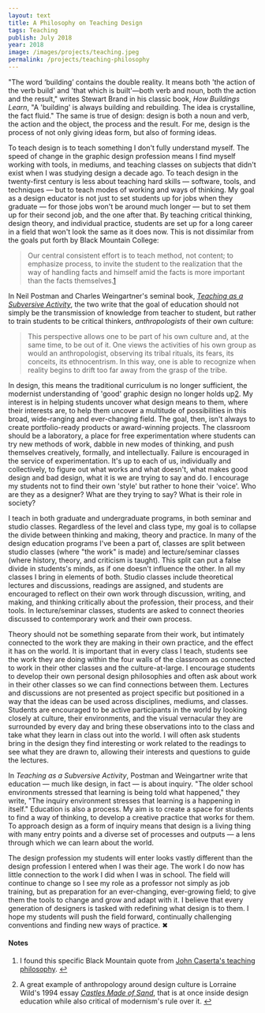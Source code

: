 ```yaml
---
layout: text
title: A Philosophy on Teaching Design
tags: Teaching
publish: July 2018
year: 2018
image: /images/projects/teaching.jpeg
permalink: /projects/teaching-philosophy
---
```


<p>&quot;The word ‘building’ contains the double reality. It means both 'the action of the verb build' and 'that which is built'—both verb and noun, both the action and the result,&quot; writes Stewart Brand in his classic book, <em>How Buildings Learn</em>, &quot;A 'building' is always building and rebuilding. The idea is crystalline, the fact fluid.&quot; The same is true of design: design is both a noun and verb, the action and the object, the process and the result. For me, design is the process of not only giving ideas form, but also of forming ideas.</p>

<p>To teach design is to teach something I don't fully understand myself. The speed of change in the graphic design profession means I find myself working with tools, in mediums, and teaching classes on subjects that didn't exist when I was studying design a decade ago. To teach design in the twenty-first century is less about teaching hard skills — software, tools, and techniques — but to teach modes of working and ways of thinking. My goal as a design educator is not just to set students up for jobs when they graduate — for those jobs won't be around much longer — but to set them up for their second job, and the one after that. By teaching critical thinking, design theory, and individual practice, students are set up for a long career in a field that won't look the same as it does now. This is not dissimilar from the goals put forth by Black Mountain College:</p>
<blockquote>
<p>Our central consistent effort is to teach method, not content; to emphasize process, to invite the student to the realization that the way of handling facts and himself amid the facts is more important than the facts themselves.<a id="footnote-1-ref" class="footnote" href="#footnote-1">1</a></p>
</blockquote>
<p>In Neil Postman and Charles Weingartner's seminal book, <a href="https://amzn.to/2L0Qzkr"><em>Teaching as a Subversive Activity</em></a>, the two write that the goal of education should not simply be the transmission of knowledge from teacher to student, but rather to train students to be critical thinkers, <em>anthropologists</em> of their own culture:</p>
<blockquote>
<p>This perspective allows one to be part of his own culture and, at the same time, to be out of it. One views the activities of his own group as would an anthropologist, observing its tribal rituals, its fears, its conceits, its ethnocentrism. In this way, one is able to recognize when reality begins to drift too far away from the grasp of the tribe.</p>
</blockquote>
<p>In design, this means the traditional curriculum is no longer sufficient, the modernist understanding of 'good' graphic design no longer holds up<a id="footnote-2-ref" class="footnote" href="#footnote-2">2</a>. My interest is in helping students uncover what design means to them, where their interests are, to help them uncover a multitude of possibilities in this broad, wide-ranging and ever-changing field. The goal, then, isn't always to create portfolio-ready products or award-winning projects. The classroom should be a laboratory, a place for free experimentation where students can try new methods of work, dabble in new modes of thinking, and push themselves creatively, formally, and intellectually. Failure is encouraged in the service of experimentation. It's up to each of us, individually and collectively, to figure out what works and what doesn't, what makes good design and bad design, what it is we are trying to say and do. I encourage my students not to find their own 'style' but rather to hone their 'voice'. Who are they as a designer? What are they trying to say? What is their role in society?</p>
<p>I teach in both graduate and undergraduate programs, in both seminar and studio classes. Regardless of the level and class type, my goal is to collapse the divide between thinking and making, theory and practice. In many of the design education programs I've been a part of, classes are split between studio classes (where &quot;the work&quot; is made) and lecture/seminar classes (where history, theory, and criticism is taught). This split can put a false divide in students's minds, as if one doesn't influence the other. In all my classes I bring in elements of both. Studio classes include theoretical lectures and discussions, readings are assigned, and students are encouraged to reflect on their own work through discussion, writing, and making, and thinking critically about the profession, their process, and their tools. In lecture/seminar classes, students are asked to connect theories discussed to contemporary work and their own process.</p>
<p>Theory should not be something separate from their work, but intimately connected to the work they are making in their own practice, and the effect it has on the world. It is important that in every class I teach, students see the work they are doing within the four walls of the classroom as connected to work in their other classes and the culture-at-large. I encourage students to develop their own personal design philosophies and often ask about work in their other classes so we can find connections between them. Lectures and discussions are not presented as project specific but positioned in a way that the ideas can be used across disciplines, mediums, and classes. Students are encouraged to be active participants in the world by looking closely at culture, their environments, and the visual vernacular they are surrounded by every day and bring these observations into to the class and take what they learn in class out into the world. I will often ask students bring in the design they find interesting or work related to the readings to see what they are drawn to, allowing their interests and questions to guide the lectures.</p>
<p>In <em>Teaching as a Subversive Activity</em>, Postman and Weingartner write that education — much like design, in fact — is about inquiry. &quot;The older school environments stressed that learning is being told what happened,&quot; they write, &quot;The inquiry environment stresses that learning is a happening in itself.&quot; Education is also a process. My aim is to create a space for students to find a way of thinking, to develop a creative practice that works for them. To approach design as a form of inquiry means that design is a living thing with many entry points and a diverse set of processes and outputs — a lens through which we can learn about the world.</p>
<p>The design profession my students will enter looks vastly different than the design profession I entered when I was their age. The work I do now has little connection to the work I did when I was in school. The field will continue to change so I see my role as a professor not simply as job training, but as preparation for an ever-changing, ever-growing field; to give them the tools to change and grow and adapt with it. I believe that every generation of designers is tasked with redefining what design is to them. I hope my students will push the field forward, continually challenging conventions and finding new ways of practice. ✖</p>


<!--Footnotes -->
<div class="notes">
<h4>Notes</h4>

<ol>
<li><p id="footnote-1">I found this specific Black Mountain quote from <a href="http://johncaserta.com/teachingphilosophy.html">John Caserta's teaching philosophy</a>. <a href="#footnote-1-ref">↩</a></p></li>

<li><p id="footnote-2"><p>A great example of anthropology around design culture is Lorraine Wild's 1994 essay <a href="http://readings.design/PDF/castles-made-of-sand.pdf"><em>Castles Made of Sand</em></a>, that is at once inside design education while also critical of modernism's rule over it. <a href="#footnote-2-ref">↩</a></p>



